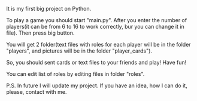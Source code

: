 It is my first big project on Python.

To play a game you should start "main.py". After you enter the number of players(it can be from 6 to 16 to work correctly, bur you can change it in file). Then press big button. 

You will get 2 folder(text files with roles for each player will be in the folder "players", and pictures will be in the folder "player_cards").

So, you should sent cards or text files to your friends and play! Have fun!

You can edit list of roles by editing files in folder "roles".

P.S. In future I will update my project. If you have an idea, how I can do it, please, contact with me.
